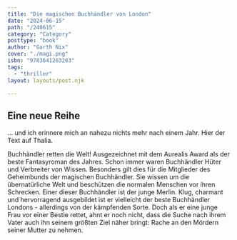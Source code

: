 ```yaml
---
title: "Die magischen Buchhändler von London"
date: "2024-06-15"
path: "/240615"
category: "Category"
posttype: "book"
author: "Garth Nix"
cover: "./magi.png"
isbn: "9783641263263"
tags:
  - "thriller"
layout: layouts/post.njk

---
```

## Eine neue Reihe

... und ich erinnere mich an nahezu nichts mehr nach einem Jahr. Hier der Text auf Thalia.

Buchhändler retten die Welt! Ausgezeichnet mit dem Aurealis Award als der beste Fantasyroman des Jahres.
Schon immer waren Buchhändler Hüter und Verbreiter von Wissen. Besonders gilt dies für die Mitglieder des Geheimbunds der magischen Buchhändler. Sie wissen um die übernatürliche Welt und beschützen die normalen Menschen vor ihren Schrecken. Einer dieser Buchhändler ist der junge Merlin. Klug, charmant und hervorragend ausgebildet ist er vielleicht der beste Buchhändler Londons - allerdings von der kämpfenden Sorte. Doch als er eine junge Frau vor einer Bestie rettet, ahnt er noch nicht, dass die Suche nach ihrem Vater auch ihn seinem größten Ziel näher bringt: Rache an den Mördern seiner Mutter zu nehmen.

